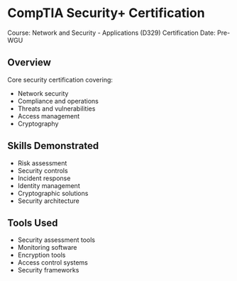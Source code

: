 # CompTIA Security+ Certification
Course: Network and Security - Applications (D329)
Certification Date: Pre-WGU

## Overview
Core security certification covering:
- Network security
- Compliance and operations
- Threats and vulnerabilities
- Access management
- Cryptography

## Skills Demonstrated
- Risk assessment
- Security controls
- Incident response
- Identity management
- Cryptographic solutions
- Security architecture

## Tools Used
- Security assessment tools
- Monitoring software
- Encryption tools
- Access control systems
- Security frameworks